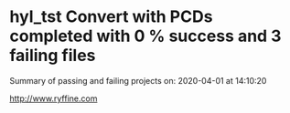 # hyl_tst Convert with PCDs completed with 0 % success and 3 failing files

Summary of passing and failing projects on: 2020-04-01 at 14:10:20

http://www.ryffine.com

